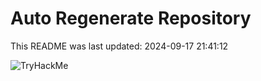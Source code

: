 # Auto Regenerate Repository

This README was last updated: 2024-09-17 21:41:12

 ![TryHackMe](https://tryhackme.com/badge/533634)